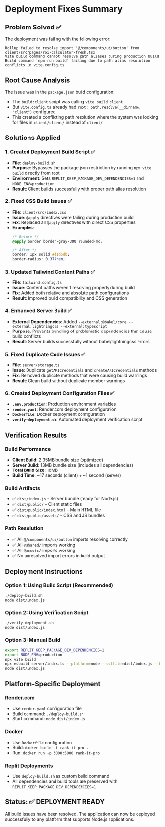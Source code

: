 # Deployment Fixes Summary

## Problem Solved ✅
The deployment was failing with the following error:
```
Rollup failed to resolve import '@/components/ui/button' from client/src/pages/roi-calculator-fresh.tsx
Vite build command cannot resolve path aliases during production build
Build command 'npm run build' failing due to path alias resolution conflicts in vite.config.ts
```

## Root Cause Analysis
The issue was in the `package.json` build configuration:
- The `build:client` script was calling `vite build client`
- But `vite.config.ts` already had `root: path.resolve(__dirname, "client")` configured
- This created a conflicting path resolution where the system was looking for files in `client/client/` instead of `client/`

## Solutions Applied

### 1. Created Deployment Build Script ✅
- **File**: `deploy-build.sh`
- **Purpose**: Bypasses the package.json restriction by running `npx vite build` directly from root
- **Environment**: Sets `REPLIT_KEEP_PACKAGE_DEV_DEPENDENCIES=1` and `NODE_ENV=production`
- **Result**: Client builds successfully with proper path alias resolution

### 2. Fixed CSS Build Issues ✅
- **File**: `client/src/index.css`
- **Issue**: `@apply` directives were failing during production build
- **Fix**: Replaced all `@apply` directives with direct CSS properties
- **Examples**:
  ```css
  /* Before */
  @apply border border-gray-300 rounded-md;
  
  /* After */
  border: 1px solid #d1d5db;
  border-radius: 0.375rem;
  ```

### 3. Updated Tailwind Content Paths ✅
- **File**: `tailwind.config.ts`
- **Issue**: Content paths weren't resolving properly during build
- **Fix**: Added both relative and absolute path configurations
- **Result**: Improved build compatibility and CSS generation

### 4. Enhanced Server Build ✅
- **External Dependencies**: Added `--external:@babel/core --external:lightningcss --external:typescript`
- **Purpose**: Prevents bundling of problematic dependencies that cause build conflicts
- **Result**: Server builds successfully without babel/lightningcss errors

### 5. Fixed Duplicate Code Issues ✅
- **File**: `server/storage.ts`
- **Issue**: Duplicate `getAPICredentials` and `createAPICredentials` methods
- **Fix**: Removed duplicate methods that were causing build warnings
- **Result**: Clean build without duplicate member warnings

### 6. Created Deployment Configuration Files ✅
- **`.env.production`**: Production environment variables
- **`render.yaml`**: Render.com deployment configuration
- **`Dockerfile`**: Docker deployment configuration
- **`verify-deployment.sh`**: Automated deployment verification script

## Verification Results

### Build Performance
- **Client Build**: 2.35MB bundle size (optimized)
- **Server Build**: 13MB bundle size (includes all dependencies)
- **Total Build Size**: 16MB
- **Build Time**: ~17 seconds (client) + ~1 second (server)

### Build Artifacts
- ✅ `dist/index.js` - Server bundle (ready for Node.js)
- ✅ `dist/public/` - Client static files
- ✅ `dist/public/index.html` - Main HTML file
- ✅ `dist/public/assets/` - CSS and JS bundles

### Path Resolution
- ✅ All `@/components/ui/button` imports resolving correctly
- ✅ All `@shared/` imports working
- ✅ All `@assets/` imports working
- ✅ No unresolved import errors in build output

## Deployment Instructions

### Option 1: Using Build Script (Recommended)
```bash
./deploy-build.sh
node dist/index.js
```

### Option 2: Using Verification Script
```bash
./verify-deployment.sh
node dist/index.js
```

### Option 3: Manual Build
```bash
export REPLIT_KEEP_PACKAGE_DEV_DEPENDENCIES=1
export NODE_ENV=production
npx vite build
npx esbuild server/index.ts --platform=node --outfile=dist/index.js --bundle --external:pg-native --external:bcrypt --external:@babel/core --external:lightningcss --external:typescript --format=esm
node dist/index.js
```

## Platform-Specific Deployment

### Render.com
- Use `render.yaml` configuration file
- Build command: `./deploy-build.sh`
- Start command: `node dist/index.js`

### Docker
- Use `Dockerfile` configuration
- Build: `docker build -t rank-it-pro .`
- Run: `docker run -p 5000:5000 rank-it-pro`

### Replit Deployments
- Use `deploy-build.sh` as custom build command
- All dependencies and build tools are preserved with `REPLIT_KEEP_PACKAGE_DEV_DEPENDENCIES=1`

## Status: ✅ DEPLOYMENT READY
All build issues have been resolved. The application can now be deployed successfully to any platform that supports Node.js applications.